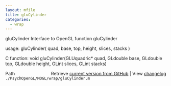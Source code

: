 ```yaml
---
layout: mfile
title: gluCylinder
categories:
  - wrap
---
```


gluCylinder  Interface to OpenGL function gluCylinder

usage:  gluCylinder\( quad, base, top, height, slices, stacks \)

C function:  void gluCylinder\(GLUquadric\* quad, GLdouble base, GLdouble top, GLdouble height, GLint slices, GLint stacks\)


<div class="code_header" style="text-align:right;">
  <span style="float:left;">Path&nbsp;&nbsp;</span> <span class="counter">Retrieve <a href=
  "https://raw.github.com/Psychtoolbox-3/Psychtoolbox-3/beta/./PsychOpenGL/MOGL/wrap/gluCylinder.m">current version from GitHub</a> | View <a href=
  "https://github.com/Psychtoolbox-3/Psychtoolbox-3/commits/beta/./PsychOpenGL/MOGL/wrap/gluCylinder.m">changelog</a></span>
</div>
<div class="code">
  <code>./PsychOpenGL/MOGL/wrap/gluCylinder.m</code>
</div>

